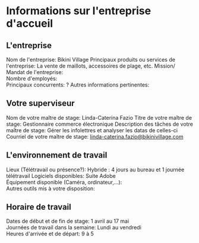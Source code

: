 # Informations sur l'entreprise d'accueil
## L'entreprise    
Nom de l'entreprise: Bikini Village
Principaux produits ou services de l'entreprise: La vente de maillots, accessoires de plage, etc. 
Mission/ Mandat de l'entreprise:    
Nombre d'employés:         
Principaux concurrents: ?
Autres informations pertinentes:    

## Votre superviseur     
Nom de votre maître de stage: Linda-Caterina Fazio 
Titre de votre maître de stage: Gestionnaire commerce électronique
Description des tâches de votre maître de stage: Gérer les infolettres et analyser les datas de celles-ci  
Courriel de votre maître de stage: linda-caterina.fazio@bikinivillage.com    

## L'environnement de travail     
Lieux (Télétravail ou présence?): Hybride : 4 jours au bureau et 1 journée télétravail 
Logiciels disponibles: Suite Adobe  
Équipement disponible (Caméra, ordinateur,...):    
Autres outils mis à votre disposition:    

## Horaire de travail
Dates de début et de fin de stage: 1 avril au 17 mai    
Journées de travail dans la semaine: Lundi au vendredi     
Heures d'arrivée et de départ: 9 à 5

